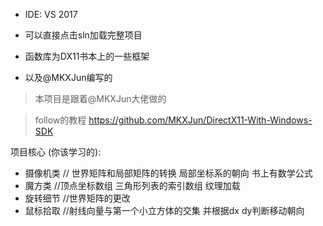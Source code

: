 + IDE: VS 2017
+ 可以直接点击sln加载完整项目

+ 函数库为DX11书本上的一些框架
+ 以及@MKXJun编写的

> 本项目是跟着@MKXJun大佬做的

> follow的教程 https://github.com/MKXJun/DirectX11-With-Windows-SDK

项目核心 (你该学习的):
+ 摄像机类 // 世界矩阵和局部矩阵的转换 局部坐标系的朝向 书上有数学公式
+ 魔方类 //顶点坐标数组 三角形列表的索引数组 纹理加载
+ 旋转细节 //世界矩阵的更改
+ 鼠标拾取 //射线向量与第一个小立方体的交集 并根据dx dy判断移动朝向
